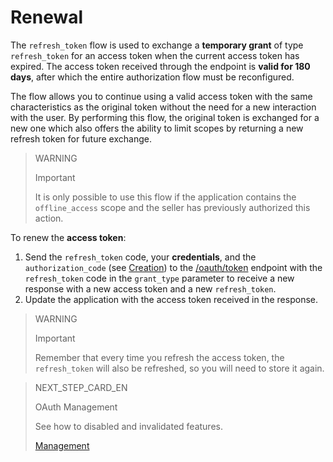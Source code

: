 # Renewal
 
The `refresh_token` flow is used to exchange a **temporary grant** of type `refresh_token` for an access token when the current access token has expired. The access token received through the endpoint is **valid for 180 days**, after which the entire authorization flow must be reconfigured.
 
The flow allows you to continue using a valid access token with the same characteristics as the original token without the need for a new interaction with the user. By performing this flow, the original token is exchanged for a new one which also offers the ability to limit scopes by returning a new refresh token for future exchange.
 
> WARNING
>
> Important
>
> It is only possible to use this flow if the application contains the `offline_access` scope and the seller has previously authorized this action.
 
To renew the **access token**:
 
1. Send the `refresh_token` code, your **credentials**, and the `authorization_code` (see [Creation](https://www.mercadopago[FAKER][URL][DOMAIN]/developers/en/guides/security/oauth/creation)) to the [/oauth/token](https://www.mercadopago[FAKER][URL][DOMAIN]/developers/en/reference/oauth/_oauth_token/post) endpoint with the `refresh_token` code in the `grant_type` parameter to receive a new response with a new access token and a new `refresh_token`.
2. Update the application with the access token received in the response.
 
> WARNING
>
> Important
>
> Remember that every time you refresh the access token, the `refresh_token` will also be refreshed, so you will need to store it again.
 
> NEXT_STEP_CARD_EN
>
> OAuth Management
>
> See how to disabled and invalidated features.
>
> [Management](https://www.mercadopago[FAKER][URL][DOMAIN]/developers/en/guides/security/oauth//management)